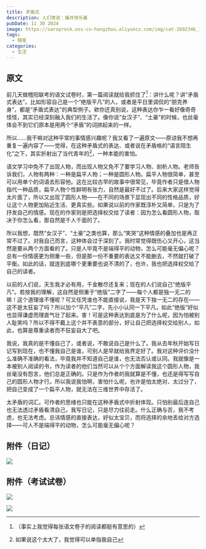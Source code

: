 ```yaml
---
title: 矛盾式
description: 人们常说：痛并快乐着
pubDate: 11 30 2024
image: https://saroprock.oss-cn-hangzhou.aliyuncs.com/img/cat-2692346_1280.png
tags:
  - 随笔
categories:
  - 生活
---
```

## 原文

前几天做稽阳联考的语文试卷时，第一篇阅读就给我抓住了[^1]：讲什么呢？讲“矛盾式表达”。比如形容自己是一个“绝版平凡”的人，或者是平日里调侃的“朋克养身”，都是“矛盾式表达”的典型例子。欸你还真别说，这种表达你乍一看好像奇奇怪怪，其实已经深刻融入我们的生活了。像你说“女汉子”、“土豪”的时候，也丝毫体会不到它们原本是用两个“矛盾”的词拼起来的一样。

所以……我干嘛对这种平常的事情感兴趣呢？我又看了一遍原文——原谅我不想再重复一遍内容了——觉得，在这种矛盾式的表达、或者说在矛盾格的“语言陌生化”之下，其实折射出了当代青年的[^2]，一种本能的害怕。

语文学习中免不了出现人物，而出现人物又免不了要学习人物、剖析人物。老师告诉我们，人物有两种：一种是扁平人物；一种是圆形人物。扁平人物很简单，甚至可以用单个的词语去形容他。这在比较古早的故事中很常见，毕竟作者只是借人物指代一种品质，扁平人物个性鲜明有张力，自然是最好不过了。后来大家这样觉得太片面了，所以又出现了圆形人物——在不同的场景下显现出不同的性格品质，好让这个人物更加贴近生活、更真实些。如果说以前的作家既淳朴又简单，只是为了抒发自己的情感。现在的作家则是把选择权交给了读者：因为怎么看圆形人物，取决于你怎么看，那自然是千人千面的了。

所以我想，既然“女汉子”、“土豪”之类也算，那么“笑哭”这种情感的叠加也是再正常不过了。对我自己而言，这种体会过于深刻了。我时常觉得既伤心又开心，这当然是要从两个方面看的了。只是人毕竟不是端得平的动物，怎么可能毫无偏心呢？总有一份情感更为侧重一些，但是那一份不重要的表达又不能删去，不然就打破了平衡。如此的话，就连到底哪个更重要也说不清的了，也许，我也把选择权交给了自己的读者。

以前的人们说，天生我才必有用，千金散尽还复来；现在的人们说自己“绝版平凡”。若按我的理解，这自然是侧重于“绝版”二字了——每个人都是独一无二的嘛！这个道理谁不懂呢？可又任凭谁也不能直接说，我是天下独一无二的存在——这不是太狂妄了吗？所以加个“平凡”二字，先小小认同一下平凡，如此“绝版”好似也显得谦虚而理直气壮了起来。害！可是这种表达到底是为了什么呢，因为怕被别人耻笑吗？所以不得不戴上这个并不表意的部分，好让自己把选择权交给别人，如此，也算是尊重读者而不狂妄自大了吧。

我说，我真的是不懂自己了，或者说，不敢说自己是什么了。我从去年秋开始写日记写到现在，也不懂我自己是谁，可别人是早就给我界定好了。我对这种评价没什么准确不准确的看法，毕竟我并不知道自己是谁，也无法否认或认同。我就像是一本被别人阅读的书，作为读者的他们当然可以从个个方面解读我这个圆形人物，我丝毫没有怨言，他们总是正确的。只是作为作者的我就算是不懂，也还是得写写自己的圆形人物才行。所以我说我怕啊，害怕什么呢，也许是怕太绝对、太过分了，把自己变成了一个扁平人物，就无法在三维世界中存活了。

太矛盾的词汇。可作者的思绪也只能在这种矛盾式中折射体现。只怕别最后连自己也无法透过矛盾看清自己，我写日记，只是尽力往前走。什么正确与否，我不考虑，也无法考虑。忌讳情感的直接表达，好似太宝贝，而将选择的余地丢给对方选择——可人不是端得平的动物，怎么可能毫无偏心呢？

[^1]:（事实上我觉得每张语文卷子的阅读都挺有意思的）

[^2]:如果说这个太大了，我觉得可以单指我自己

## 附件（日记）

![](https://saroprock.oss-cn-hangzhou.aliyuncs.com/img/Cache_-174417bc75845040.jpg)

## 附件（考试试卷）

![](https://saroprock.oss-cn-hangzhou.aliyuncs.com/img/640.webp)

![](https://saroprock.oss-cn-hangzhou.aliyuncs.com/img/640%20(1).webp)